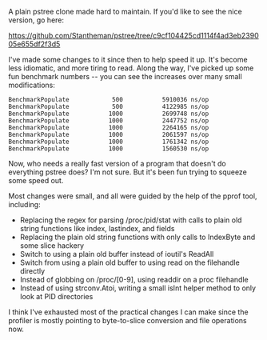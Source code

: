 A plain pstree clone made hard to maintain. If you'd like to see the nice version, go here:

https://github.com/Stantheman/pstree/tree/c9cf104425cd1114f4ad3eb239005e655df2f3d5

I've made some changes to it since then to help speed it up. It's become less idiomatic, and more tiring to read. Along the way, I've picked up some fun benchmark numbers -- you can see the increases over many small modifications:

```
BenchmarkPopulate            500           5910036 ns/op
BenchmarkPopulate            500           4122985 ns/op
BenchmarkPopulate           1000           2699748 ns/op
BenchmarkPopulate           1000           2447752 ns/op
BenchmarkPopulate           1000           2264165 ns/op
BenchmarkPopulate           1000           2061597 ns/op
BenchmarkPopulate           1000           1761342 ns/op
BenchmarkPopulate           1000           1560530 ns/op
```

Now, who needs a really fast version of a program that doesn't do everything pstree does? I'm not sure. But it's been fun trying to squeeze some speed out.

Most changes were small, and all were guided by the help of the pprof tool, including:

 * Replacing the regex for parsing /proc/pid/stat with calls to plain old string functions like index, lastindex, and fields
 * Replacing the plain old string functions with only calls to IndexByte and some slice hackery
 * Switch to using a plain old buffer instead of ioutil's ReadAll
 * Switch from using a plain old buffer to using read on the filehandle directly
 * Instead of globbing on /proc/[0-9], using readdir on a proc filehandle
 * Instead of using strconv.Atoi, writing a small isInt helper method to only look at PID directories

I think I've exhausted most of the practical changes I can make since the profiler is mostly pointing to byte-to-slice conversion and file operations now.

